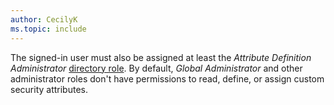 ```yaml
---
author: CecilyK
ms.topic: include
---
```


The signed-in user must also be assigned at least the *Attribute Definition Administrator* [directory role](/entra/identity/role-based-access-control/permissions-reference?toc=%2Fgraph%2Ftoc.json). By default, *Global Administrator* and other administrator roles don't have permissions to read, define, or assign custom security attributes.
